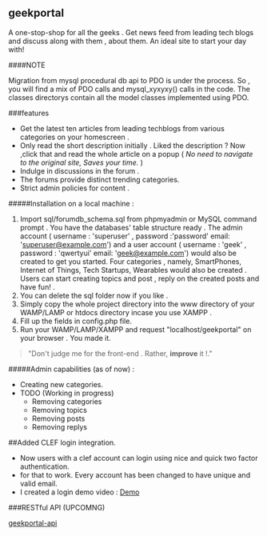 ## geekportal

A one-stop-shop for all the geeks . Get news feed from leading tech blogs and discuss along with them , about them.
An ideal site to start your day with!

####NOTE

Migration from mysql procedural db api to PDO is under the process. So , you will find a mix of PDO calls and mysql_xyxyxy() calls in the code. The classes directorys contain all the model classes implemented using PDO.

###features

* Get the latest ten articles from leading techblogs from various categories
		on your homescreen .
* Only read the short description initially . Liked the description ? Now ,click
		that and read the whole article on a popup
		( _No need to navigate to the original site, Saves your time._ )  
* Indulge in discussions in the forum .
* The forums provide distinct trending categories.
* Strict admin policies for content .
	
#####Installation on a local machine :

1.  Import sql/forumdb_schema.sql from phpmyadmin or MySQL command prompt . You have the databases' table structure ready .
    The admin account ( username : 'superuser' , password :'password' email: 'superuser@example.com') and a user account ( username : 'geek' , password : 'qwertyui' email: 'geek@example.com') would also be created to get you started.
    Four categories , namely, SmartPhones, Internet of Things, Tech Startups, Wearables would also be created .
    Users can start creating topics and post , reply on the created posts and have fun! .
2.  You can delete the sql folder now if you like .
3.  Simply copy the whole project directory into the www directory of your WAMP/LAMP or htdocs directory incase you use XAMPP .
4.  Fill up the fields in config.php file.
5.	Run your WAMP/LAMP/XAMPP and request "localhost/geekportal" on your browser . You made it.

>"Don't judge me for the front-end . Rather, **improve** it !."

#####Admin capabilities (as of now) :

* Creating new categories.
* TODO (Working in progress)
    * Removing categories
    * Removing topics
    * Removing posts
    * Removing replys

##Added CLEF login integration.

* Now users with a clef account can login using nice and quick two factor authentication. 
* for that to work. Every account has been changed to have unique and valid email.
* I created a login demo video : [Demo](https://www.youtube.com/watch?v=XKBjXogHxW8 "Clef Login demo")


###RESTful API (UPCOMNG)

[geekportal-api](https://github.com/dg711/geekportal-api/ "geekportal API")